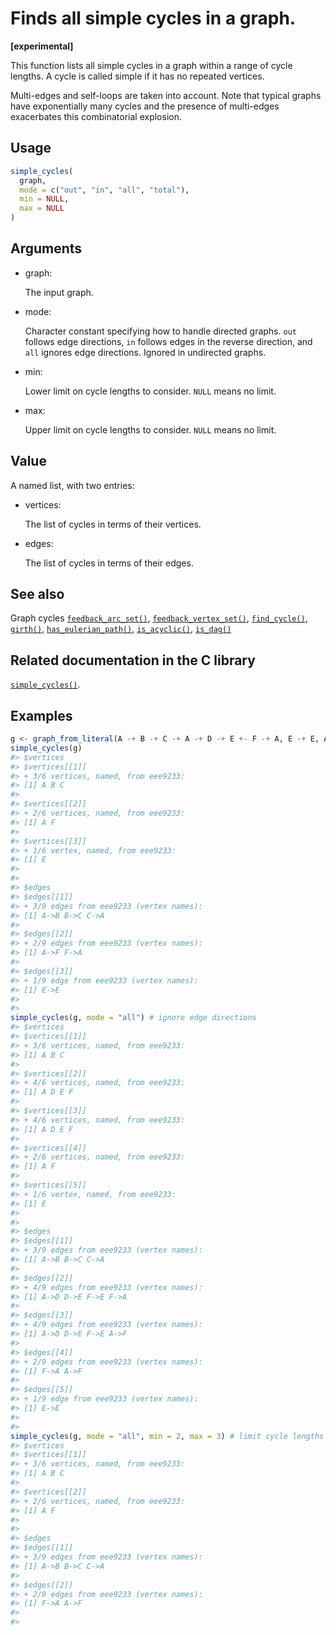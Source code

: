 # Finds all simple cycles in a graph.

**\[experimental\]**

This function lists all simple cycles in a graph within a range of cycle
lengths. A cycle is called simple if it has no repeated vertices.

Multi-edges and self-loops are taken into account. Note that typical
graphs have exponentially many cycles and the presence of multi-edges
exacerbates this combinatorial explosion.

## Usage

``` r
simple_cycles(
  graph,
  mode = c("out", "in", "all", "total"),
  min = NULL,
  max = NULL
)
```

## Arguments

- graph:

  The input graph.

- mode:

  Character constant specifying how to handle directed graphs. `out`
  follows edge directions, `in` follows edges in the reverse direction,
  and `all` ignores edge directions. Ignored in undirected graphs.

- min:

  Lower limit on cycle lengths to consider. `NULL` means no limit.

- max:

  Upper limit on cycle lengths to consider. `NULL` means no limit.

## Value

A named list, with two entries:

- vertices:

  The list of cycles in terms of their vertices.

- edges:

  The list of cycles in terms of their edges.

## See also

Graph cycles
[`feedback_arc_set()`](https://r.igraph.org/reference/feedback_arc_set.md),
[`feedback_vertex_set()`](https://r.igraph.org/reference/feedback_vertex_set.md),
[`find_cycle()`](https://r.igraph.org/reference/find_cycle.md),
[`girth()`](https://r.igraph.org/reference/girth.md),
[`has_eulerian_path()`](https://r.igraph.org/reference/has_eulerian_path.md),
[`is_acyclic()`](https://r.igraph.org/reference/is_acyclic.md),
[`is_dag()`](https://r.igraph.org/reference/is_dag.md)

## Related documentation in the C library

[`simple_cycles()`](https://igraph.org/c/html/latest/igraph-Cycles.html#igraph_simple_cycles).

## Examples

``` r
g <- graph_from_literal(A -+ B -+ C -+ A -+ D -+ E +- F -+ A, E -+ E, A -+ F, simplify = FALSE)
simple_cycles(g)
#> $vertices
#> $vertices[[1]]
#> + 3/6 vertices, named, from eee9233:
#> [1] A B C
#> 
#> $vertices[[2]]
#> + 2/6 vertices, named, from eee9233:
#> [1] A F
#> 
#> $vertices[[3]]
#> + 1/6 vertex, named, from eee9233:
#> [1] E
#> 
#> 
#> $edges
#> $edges[[1]]
#> + 3/9 edges from eee9233 (vertex names):
#> [1] A->B B->C C->A
#> 
#> $edges[[2]]
#> + 2/9 edges from eee9233 (vertex names):
#> [1] A->F F->A
#> 
#> $edges[[3]]
#> + 1/9 edge from eee9233 (vertex names):
#> [1] E->E
#> 
#> 
simple_cycles(g, mode = "all") # ignore edge directions
#> $vertices
#> $vertices[[1]]
#> + 3/6 vertices, named, from eee9233:
#> [1] A B C
#> 
#> $vertices[[2]]
#> + 4/6 vertices, named, from eee9233:
#> [1] A D E F
#> 
#> $vertices[[3]]
#> + 4/6 vertices, named, from eee9233:
#> [1] A D E F
#> 
#> $vertices[[4]]
#> + 2/6 vertices, named, from eee9233:
#> [1] A F
#> 
#> $vertices[[5]]
#> + 1/6 vertex, named, from eee9233:
#> [1] E
#> 
#> 
#> $edges
#> $edges[[1]]
#> + 3/9 edges from eee9233 (vertex names):
#> [1] A->B B->C C->A
#> 
#> $edges[[2]]
#> + 4/9 edges from eee9233 (vertex names):
#> [1] A->D D->E F->E F->A
#> 
#> $edges[[3]]
#> + 4/9 edges from eee9233 (vertex names):
#> [1] A->D D->E F->E A->F
#> 
#> $edges[[4]]
#> + 2/9 edges from eee9233 (vertex names):
#> [1] F->A A->F
#> 
#> $edges[[5]]
#> + 1/9 edge from eee9233 (vertex names):
#> [1] E->E
#> 
#> 
simple_cycles(g, mode = "all", min = 2, max = 3) # limit cycle lengths
#> $vertices
#> $vertices[[1]]
#> + 3/6 vertices, named, from eee9233:
#> [1] A B C
#> 
#> $vertices[[2]]
#> + 2/6 vertices, named, from eee9233:
#> [1] A F
#> 
#> 
#> $edges
#> $edges[[1]]
#> + 3/9 edges from eee9233 (vertex names):
#> [1] A->B B->C C->A
#> 
#> $edges[[2]]
#> + 2/9 edges from eee9233 (vertex names):
#> [1] F->A A->F
#> 
#> 
```
